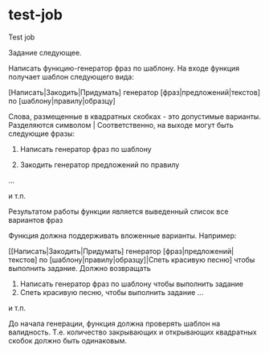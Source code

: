 # test-job
Test job

Задание следующее.


Написать функцию-генератор фраз по шаблону. На входе функция получает шаблон следующего вида:


[Написать|Закодить|Придумать] генератор [фраз|предложений|текстов] по [шаблону|правилу|образцу]


Слова, размещенные в квадратных скобках - это допустимые варианты. Разделяются символом | Соответственно, на выходе могут быть следующие фразы:
1. Написать генератор фраз по шаблону

2. Закодить генератор предложений по правилу

...

и т.п.

Результатом работы функции является выведенный список все вариантов фраз

Функция должна поддерживать вложенные варианты. Например:

[[Написать|Закодить|Придумать] генератор [фраз|предложений|текстов] по [шаблону|правилу|образцу]|Спеть красивую песню] чтобы выполнить задание.
Должно возвращать

1. Написать генератор фраз по шаблону чтобы выполнить задание
2. Спеть красивую песню, чтобы выполнить задание
...

и т.п.

До начала генерации, функция должна проверять шаблон на валидность. Т.е. количество закрывающих и открывающих квадратных скобок должно быть одинаковым.
